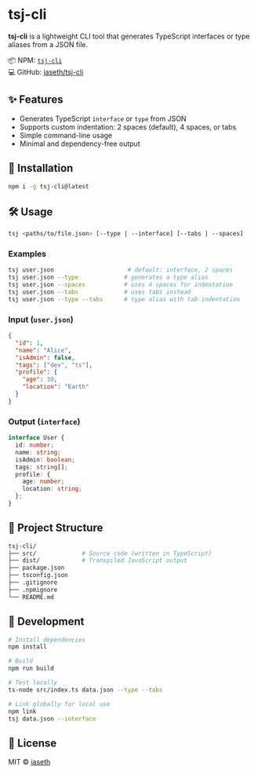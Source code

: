 
# tsj-cli

**tsj-cli** is a lightweight CLI tool that generates TypeScript interfaces or type aliases from a JSON file.

📦 NPM: [`tsj-cli`](https://www.npmjs.com/package/tsj-cli)  
💻 GitHub: [iaseth/tsj-cli](https://github.com/iaseth/tsj-cli)

## ✨ Features

- Generates TypeScript `interface` or `type` from JSON
- Supports custom indentation: 2 spaces (default), 4 spaces, or tabs
- Simple command-line usage
- Minimal and dependency-free output

## 🚀 Installation

```bash
npm i -g tsj-cli@latest
```

## 🛠 Usage

```bash
tsj <paths/to/file.json> [--type | --interface] [--tabs | --spaces]
```

### Examples

```bash
tsj user.json                     # default: interface, 2 spaces
tsj user.json --type             # generates a type alias
tsj user.json --spaces           # uses 4 spaces for indentation
tsj user.json --tabs             # uses tabs instead
tsj user.json --type --tabs      # type alias with tab indentation
```

### Input (`user.json`)

```json
{
  "id": 1,
  "name": "Alice",
  "isAdmin": false,
  "tags": ["dev", "ts"],
  "profile": {
    "age": 30,
    "location": "Earth"
  }
}
```

### Output (`interface`)

```ts
interface User {
  id: number;
  name: string;
  isAdmin: boolean;
  tags: string[];
  profile: {
    age: number;
    location: string;
  };
}
```

## 📁 Project Structure

```bash
tsj-cli/
├── src/             # Source code (written in TypeScript)
├── dist/            # Transpiled JavaScript output
├── package.json
├── tsconfig.json
├── .gitignore
├── .npmignore
└── README.md
```

## 🧪 Development

```bash
# Install dependencies
npm install

# Build
npm run build

# Test locally
ts-node src/index.ts data.json --type --tabs

# Link globally for local use
npm link
tsj data.json --interface
```

## 📝 License

MIT © [iaseth](https://github.com/iaseth)
